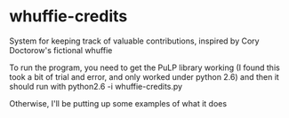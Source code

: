 whuffie-credits
===============

System for keeping track of valuable contributions, inspired by Cory Doctorow's fictional whuffie

To run the program, you need to get the PuLP library working (I found this took a bit of trial and error, and only
worked under python 2.6) and then it should run with python2.6 -i whuffie-credits.py

Otherwise, I'll be putting up some examples of what it does
